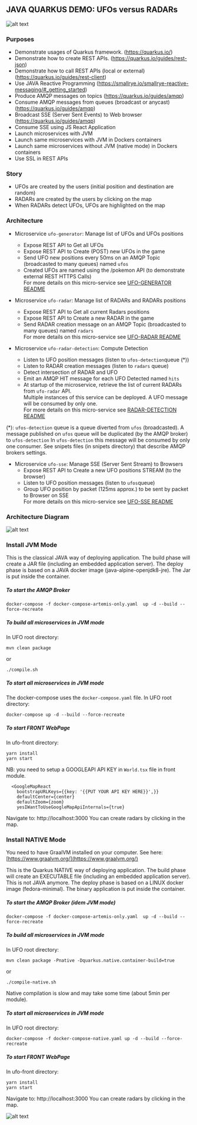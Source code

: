 
## JAVA QUARKUS DEMO: UFOs versus RADARs  
  
![alt text](./docs/quarkus.png "Quarkus Logo")

### Purposes  
- Demonstrate usages of Quarkus framework.  (https://quarkus.io/) 
- Demonstrate how to create REST APIs.  (https://quarkus.io/guides/rest-json)
- Demonstrate how to call REST APIs (local or external) (https://quarkus.io/guides/rest-client)
- Use JAVA Reactive Programming (https://smallrye.io/smallrye-reactive-messaging/#_getting_started)
- Produce AMQP messages on topics  (https://quarkus.io/guides/amqp)
- Consume AMQP messages from queues (broadcast or anycast) (https://quarkus.io/guides/amqp)  
- Broadcast SSE (Server Sent Events) to Web browser  (https://quarkus.io/guides/amqp)
- Consume SSE using JS React Application  
- Launch microservices with JVM  
- Launch same microservices with JVM in Dockers containers  
- Launch same microservices without JVM (native mode) in Dockers containers 
- Use SSL in REST APIs 
  
### Story  
- UFOs are created by the users (initial position and destination are random)  
- RADARs are created by the users by clicking on the map  
- When RADARs detect UFOs, UFOs are highlighted on the map  
  
### Architecture  
- Microservice `ufo-generator`: Manage list of UFOs and UFOs positions  
  - Expose REST API to Get all UFOs  
  - Expose REST API to Create (POST) new UFOs in the game  
  - Send UFO new positions every 50ms on an AMQP Topic (broadcasted to many queues) named `ufos`  
  - Created UFOs are named using the /pokemon API (to demonstrate external REST HTTPS Calls)  
For more details on this micro-service see [UFO-GENERATOR README](./ufo-generator/README.md)
  
- Microservice `ufo-radar`: Manage list of RADARs and RADARs positions  
  - Expose REST API to Get all current Radars positions  
  - Expose REST API to Create a new RADAR in the game  
  - Send RADAR creation message on an AMQP Topic (broadcasted to many queues) named `radars`  
For more details on this micro-service see [UFO-RADAR README](./ufo-radar/README.md)

- Microservice `ufo-radar-detection`: Compute Detection  
  - Listen to UFO position messages (listen to `ufos-detection`queue (*))  
  - Listen to RADAR creation messages (listen to `radars` queue)  
  - Detect intersection of RADAR and UFO  
  - Emit an AMQP HIT message for each UFO Detected named `hits`  
  - At startup of the microservice, retrieve the list of current RADARs from `ufo-radar` API.  
Multiple instances of this service can be deployed. A UFO message will be consumed by only one.  
For more details on this micro-service see [RADAR-DETECTION README](./ufo-radar-detection/README.md)
    

(*): `ufos-detection` queue is a queue diverted from `ufos` (broadcasted). A message published on `ufos` queue will be duplicated (by the AMQP broker) to `ufos-detection` In `ufos-detection` this message will be consumed by only one consumer.
See snipets files (in snipets directory) that describe AMQP brokers settings.
  
- Microservice `ufo-sse`: Manage SSE (Server Sent Stream) to Browsers  
  - Expose REST API to Create a new UFO positions STREAM (to the browser)  
  - Listen to UFO position messages (listen to `ufos`queue)  
  - Group UFO position by packet (125ms approx.) to be sent by packet to Browser on SSE  
For more details on this micro-service see [UFO-SSE README](./ufo-sse/README.md)
  
### Architecture Diagram  
  
![alt text](./docs/schema-ufos.png "System schema")  
  
### Install  JVM Mode
This is the classical JAVA way of deploying application. 
The build phase will create a JAR file (including an embedded application server).
The deploy phase is based on a JAVA docker image (java-alpine-openjdk8-jre). The Jar is put inside the container. 
##### To start the AMQP Broker  
    docker-compose -f docker-compose-artemis-only.yaml  up -d --build --force-recreate

  
##### To build all microservices in JVM mode  
In UFO root directory:  

    mvn clean package 
or

    ./compile.sh   

  
##### To start all microservices in JVM mode  
The docker-compose uses the `docker-compose.yaml` file.
In UFO root directory:  

    docker-compose up -d --build --force-recreate 

##### To start FRONT WebPage  
In ufo-front directory:  
  

    yarn install  
    yarn start
NB: you need to setup a GOOGLEAPI API KEY in `World.tsx` file in front module.

      <GoogleMapReact
        bootstrapURLKeys={{key: '{{PUT YOUR API KEY HERE}}',}}
        defaultCenter={center}
        defaultZoom={zoom}
        yesIWantToUseGoogleMapApiInternals={true}

    
Navigate to: http://localhost:3000
You can create radars by clicking in the map.

### Install  NATIVE Mode
You need to have GraalVM installed on your computer.
See here: [https://www.graalvm.org/](https://www.graalvm.org/)

This is the Quarkus NATIVE way of deploying application. 
The build phase will create an EXECUTABLE file (including an embedded application server). This is not JAVA anymore.
The deploy phase is based on a LINUX docker image (fedora-minimal). The binary application is put inside the container. 

##### To start the AMQP Broker   (idem JVM mode)
    docker-compose -f docker-compose-artemis-only.yaml  up -d --build --force-recreate

  
##### To build all microservices in JVM mode  
In UFO root directory:  

    mvn clean package -Pnative -Dquarkus.native.container-build=true 

or

    ./compile-native.sh    
Native compilation is slow and may take some time (about 5min per module).

##### To start all microservices in JVM mode  
In UFO root directory:  

    docker-compose -f docker-compose-native.yaml up -d --build --force-recreate  

##### To start FRONT WebPage  
In ufo-front directory:  

    yarn install  
    yarn start
Navigate to: http://localhost:3000
You can create radars by clicking in the map.

![alt text](./docs/demo.png "Quarkus Demo")  
